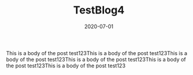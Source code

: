---
template: "blog-post"
title: "TestBlog4"
date: "2020-07-01"
featuredimage: /img/Example Logo.png
description: "Lorem Ipsum is simply dummy text of the printing and typesetting industry. Lorem Ipsum has been the industry's standard dummy text ever since the 1500s, when an unknown printer took a galley of type and scrambled it to make a type specimen book. It has survived not only five centuries, but also the leap into electronic typesetting, remaining essentially unchanged. It was popularised in the 1960s with the release of Letraset sheets containing Lorem Ipsum passages, and more recently with desktop publishing software like Aldus PageMaker including versions of Lorem Ipsum."
body: "This is a body of the post test123This is a body of the post test123This is a body of the post test123This is a body of the post test123This is a body of the post test123This is a body of the post test123"
tags:
  - test
---